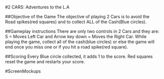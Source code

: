 #2 CARS: Adventures to the L.A

##Objective of the Game
The objective of playing 2 Cars is to avoid the Road spikes(red squares) and to collect ALL of the Cash(Blue circles).

##Gameplay instructions
There are only two controls in 2 Cars and they are:
S = Moves Left Car and
Arrow key down = Moves the Right Car.
While playing the game, collect all of the cash(blue circles) or else the game will end once you miss one or if you hit a road spike(red square).

##Scoring
Every Blue circle collected, it adds 1 to the score.
Red squares reset the game and restarts your score.

#ScreenMockups
